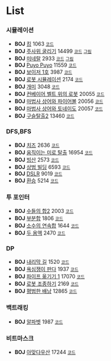 # List

### 시뮬레이션    
 * **BOJ** [킹](https://www.acmicpc.net/problem/1063) 1063 [`코드`](./solution/Simulation_1063.cpp)  
 * **BOJ** [주사위 굴리기]( https://www.acmicpc.net/problem/14499) 14499 [`코드`](./solution/Simulation_14499.cpp) [`그림`](./imgs/Simulation_14499.PNG)   
 * **BOJ** [미네랄](https://www.acmicpc.net/problem/2933) 2933 [`코드`](./solution/Simulation_2933.cpp) [`그림`](./imgs/Simulation_2933.PNG)   
 * **BOJ** [Puyo Puyo](https://www.acmicpc.net/problem/11559) 11559 [`코드`](./solution/Simulation_11559.cpp)   
 * **BOJ** [보이저 1호](https://www.acmicpc.net/problem/3987) 3987 [`코드`](./solution/Simulation_3987.cpp)   
 * **BOJ** [로봇 시뮬레이션](https://www.acmicpc.net/problem/2174) 2174 [`코드`](./solution/Simulation_2174.cpp)  
 * **BOJ** [개미](https://www.acmicpc.net/problem/3048) 3048 [`코드`](./solution/Simulation_3048.cpp)   
 * **BOJ** [컨베이어 벨트 위의 로봇](https://www.acmicpc.net/problem/20055) 20055 [`코드`](./solution/Simulation_20055.cpp)   
 * **BOJ** [마법사 상어와 파이어볼](https://www.acmicpc.net/problem/20056)  20056 [`코드`](./solution/Simulation_20056.cpp)   
 * **BOJ** [마법사 상어와 토네이도](https://www.acmicpc.net/problem/20057)  20057 [`코드`](./solution/Simulation_20057.cpp)  
 * **BOJ** [구슬탈출2](https://www.acmicpc.net/problem/13460) 13460 [`코드`](./solution/Simulation_13460.cpp)   

### DFS,BFS  
 * **BOJ** [치즈](https://www.acmicpc.net/problem/2636) 2636 [`코드`](./solution/DFS_BFS_2636.cpp)   
 * **BOJ** [움직이는 미로 탈출](https://www.acmicpc.net/problem/16954) 16954 [`코드`](./solution/DFS_BFS_16954.cpp)   
 * **BOJ** [빙산](https://www.acmicpc.net/problem/2573) 2573 [`코드`](./solution/DFS_BFS_2573.cpp)    
 * **BOJ** [상범 빌딩](https://www.acmicpc.net/problem/6593) 6593 [`코드`](./solution/DFS_BFS_6593.cpp)    
 * **BOJ** [DSLR](https://www.acmicpc.net/problem/9019) 9019 [`코드`](./solution/DFS_BFS_9019.cpp)    
 * **BOJ** [환승](https://www.acmicpc.net/problem/5214) 5214 [`코드`](./solution/DFS_BFS_5214.cpp)   
  
### 투 포인터 
 * **BOJ** [수들의 합2](https://www.acmicpc.net/problem/2003) 2003 [`코드`](./solution/Two-Pointer_2003.cpp)    
 * **BOJ** [부분합](https://www.acmicpc.net/problem/1806) 1806 [`코드`](./solution/Two-Pointer_1806.cpp)   
 * **BOJ** [소수의 연속합](https://www.acmicpc.net/problem/1644) 1644 [`코드`](./solution/Two-Pointer_1644.cpp)   
 * **BOJ** [두 용액](https://www.acmicpc.net/problem/2470) 2470 [`코드`](./solution/Two-Pointer_2470.cpp)   

### DP
 * **BOJ** [내리막 길](https://www.acmicpc.net/problem/1520) 1520  [`코드`](./solution/DP_1520.cpp)   
 * **BOJ** [욕심쟁이 판다](https://www.acmicpc.net/problem/1937) 1937 [`코드`](./solution/DP_1937.cpp)   
 * **BOJ** [파이프 옮기기 1](https://www.acmicpc.net/problem/17070) 17070 [`코드`](./solution/DP_17070.cpp)  
 * **BOJ** [로봇 조종하기](https://www.acmicpc.net/problem/2169) 2169 [`코드`](./solution/DP_2169.cpp)   
 * **BOJ** [평범한 배낭](https://www.acmicpc.net/problem/12865) 12865 [`코드`](./solution/DP_12865.cpp)   

### 백트래킹
 * **BOJ** [알파벳](https://www.acmicpc.net/problem/1987) 1987 [`코드`](./solution/Backtracking_1987.cpp)    

### 비트마스크
 * **BOJ** [아맞다우산](https://www.acmicpc.net/problem/17244) 17244 [`코드`](./solution/Bitmask_17244.cpp)   


<!--
* Sort
  - Bubble
  - Selection
  - Merge
  - Quick
  - Radix
  - Counting  

  
* Graph
  - //MST-Kruskal
  - MST-Prim
  - Dijkstra  
    * 1.in-node method : O(V^2)  
    * 2.min-priority queue method : O(E+Vlog(V))  
  - Floyd-Warshall
    * O(V^3)
  - BFS
  - DPS
    * O(V+E)
  - Topological sort
    * O(V+E)  
  - SCC
    * kosaraju (have to use "twice" dfs calls)
    * tarjan (just "once" dfs call can solve the problem)
  - MCMF

* ETC
  - DP  
  - Greedy  
  - Binary search  
  - Brute force  
  - Back tracking  
  - LCA  
    * naive method
    * O(logN) (use sparse table)
  - 2-SAT
  - GCD, LCM
  - Permutation, Combination
  
## reference  

* **books**  
> <img src="https://user-images.githubusercontent.com/61424701/75901180-7d0cbb80-5e81-11ea-96fa-3f5607709ecf.png" width="250" height="281"></img>

* **sites**  
-->
<!-- 나중에... 사진들을 <div> </div>로 감싸면 한줄에 표시된다 -->
